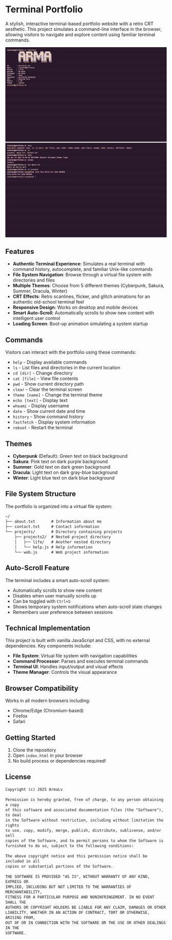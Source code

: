 # Terminal Portfolio

A stylish, interactive terminal-based portfolio website with a retro CRT aesthetic. This project simulates a command-line interface in the browser, allowing visitors to navigate and explore content using familiar terminal commands.

![Terminal Portfolio Screenshot Nr.1](assets/screenshot.png)
![Terminal Portfolio Screenshot Nr.2](assets/screenshot1.png)

## Features

- **Authentic Terminal Experience**: Simulates a real terminal with command history, autocomplete, and familiar Unix-like commands
- **File System Navigation**: Browse through a virtual file system with directories and files
- **Multiple Themes**: Choose from 5 different themes (Cyberpunk, Sakura, Summer, Dracula, Winter)
- **CRT Effects**: Retro scanlines, flicker, and glitch animations for an authentic old-school terminal feel
- **Responsive Design**: Works on desktop and mobile devices
- **Smart Auto-Scroll**: Automatically scrolls to show new content with intelligent user control
- **Loading Screen**: Boot-up animation simulating a system startup

## Commands

Visitors can interact with the portfolio using these commands:

- `help` - Display available commands
- `ls` - List files and directories in the current location
- `cd [dir]` - Change directory
- `cat [file]` - View file contents
- `pwd` - Show current directory path
- `clear` - Clear the terminal screen
- `theme [name]` - Change the terminal theme
- `echo [text]` - Display text
- `whoami` - Display username
- `date` - Show current date and time
- `history` - Show command history
- `fastfetch` - Display system information
- `reboot` - Restart the terminal

## Themes

- **Cyberpunk** (Default): Green text on black background
- **Sakura**: Pink text on dark purple background
- **Summer**: Gold text on dark green background
- **Dracula**: Light text on dark gray-blue background
- **Winter**: Light blue text on dark blue background

## File System Structure

The portfolio is organized into a virtual file system:

```
~/
├── about.txt       # Information about me
├── contact.txt     # Contact information
└── projects/       # Directory containing projects
    ├── projects2/  # Nested project directory
    │   ├── life/   # Another nested directory
    │   └── help.js # Help information
    └── web.js      # Web project information
```

## Auto-Scroll Feature

The terminal includes a smart auto-scroll system:

- Automatically scrolls to show new content
- Disables when user manually scrolls up
- Can be toggled with `Ctrl+S`
- Shows temporary system notifications when auto-scroll state changes
- Remembers user preference between sessions

## Technical Implementation

This project is built with vanilla JavaScript and CSS, with no external dependencies. Key components include:

- **File System**: Virtual file system with navigation capabilities
- **Command Processor**: Parses and executes terminal commands
- **Terminal UI**: Handles input/output and visual effects
- **Theme Manager**: Controls the visual appearance

## Browser Compatibility

Works in all modern browsers including:
- Chrome/Edge (Chromium-based)
- Firefox
- Safari

## Getting Started

1. Clone the repository
2. Open `index.html` in your browser
3. No build process or dependencies required!

## License

```
Copyright (c) 2025 ArmaLv

Permission is hereby granted, free of charge, to any person obtaining a copy
of this software and associated documentation files (the "Software"), to deal
in the Software without restriction, including without limitation the rights
to use, copy, modify, merge, publish, distribute, sublicense, and/or sell
copies of the Software, and to permit persons to whom the Software is
furnished to do so, subject to the following conditions:

The above copyright notice and this permission notice shall be included in all
copies or substantial portions of the Software.

THE SOFTWARE IS PROVIDED "AS IS", WITHOUT WARRANTY OF ANY KIND, EXPRESS OR
IMPLIED, INCLUDING BUT NOT LIMITED TO THE WARRANTIES OF MERCHANTABILITY,
FITNESS FOR A PARTICULAR PURPOSE AND NONINFRINGEMENT. IN NO EVENT SHALL THE
AUTHORS OR COPYRIGHT HOLDERS BE LIABLE FOR ANY CLAIM, DAMAGES OR OTHER
LIABILITY, WHETHER IN AN ACTION OF CONTRACT, TORT OR OTHERWISE, ARISING FROM,
OUT OF OR IN CONNECTION WITH THE SOFTWARE OR THE USE OR OTHER DEALINGS IN THE
SOFTWARE.
```
